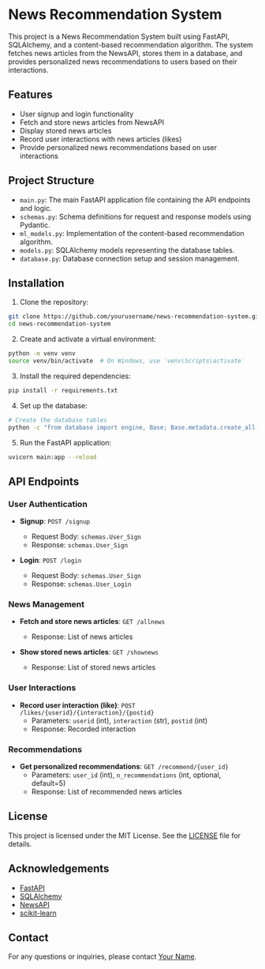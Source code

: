 # News Recommendation System

This project is a News Recommendation System built using FastAPI, SQLAlchemy, and a content-based recommendation algorithm. The system fetches news articles from the NewsAPI, stores them in a database, and provides personalized news recommendations to users based on their interactions.

## Features

- User signup and login functionality
- Fetch and store news articles from NewsAPI
- Display stored news articles
- Record user interactions with news articles (likes)
- Provide personalized news recommendations based on user interactions

## Project Structure

- `main.py`: The main FastAPI application file containing the API endpoints and logic.
- `schemas.py`: Schema definitions for request and response models using Pydantic.
- `ml_models.py`: Implementation of the content-based recommendation algorithm.
- `models.py`: SQLAlchemy models representing the database tables.
- `database.py`: Database connection setup and session management.

## Installation

1. Clone the repository:

```bash
git clone https://github.com/yourusername/news-recommendation-system.git
cd news-recommendation-system
```

2. Create and activate a virtual environment:

```bash
python -m venv venv
source venv/bin/activate  # On Windows, use `venv\Scripts\activate`
```

3. Install the required dependencies:

```bash
pip install -r requirements.txt
```

4. Set up the database:

```bash
# Create the database tables
python -c "from database import engine, Base; Base.metadata.create_all(engine)"
```

5. Run the FastAPI application:

```bash
uvicorn main:app --reload
```

## API Endpoints

### User Authentication

- **Signup**: `POST /signup`
  - Request Body: `schemas.User_Sign`
  - Response: `schemas.User_Sign`

- **Login**: `POST /login`
  - Request Body: `schemas.User_Sign`
  - Response: `schemas.User_Login`

### News Management

- **Fetch and store news articles**: `GET /allnews`
  - Response: List of news articles

- **Show stored news articles**: `GET /shownews`
  - Response: List of stored news articles

### User Interactions

- **Record user interaction (like)**: `POST /likes/{userid}/{interaction}/{postid}`
  - Parameters: `userid` (int), `interaction` (str), `postid` (int)
  - Response: Recorded interaction

### Recommendations

- **Get personalized recommendations**: `GET /recommend/{user_id}`
  - Parameters: `user_id` (int), `n_recommendations` (int, optional, default=5)
  - Response: List of recommended news articles

## License

This project is licensed under the MIT License. See the [LICENSE](LICENSE) file for details.

## Acknowledgements

- [FastAPI](https://fastapi.tiangolo.com/)
- [SQLAlchemy](https://www.sqlalchemy.org/)
- [NewsAPI](https://newsapi.org/)
- [scikit-learn](https://scikit-learn.org/)

## Contact

For any questions or inquiries, please contact [Your Name](shaikshair786@gmail.com).
